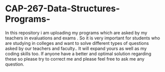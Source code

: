 # CAP-267-Data-Structures-Programs-

In this repository i am uploading my programs which are asked by my teachers in evaluations and exams .
So it is very important for students who are studying in colleges and want to solve different types of questions
asked by our teachers and faculty..
It will expand yours as well as my coding skills too.
If anyone have a better and optimal solution regarding these so please try to correct me and please feel free to ask me any question. 
